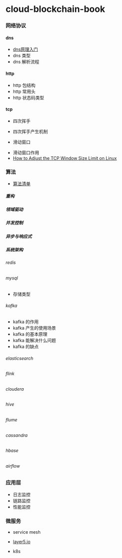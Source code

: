 cloud-blockchain-book
=====================

### 网络协议
#### dns
* [dns原理入门](http://www.ruanyifeng.com/blog/2016/06/dns.html) 
* dns 类型
* dns 解析流程

#### http
* http 包结构
* http 常用头
* http 状态码类型

#### tcp
* 四次挥手
- 四次挥手产生机制

* 滑动窗口
- 滑动窗口作用
- [How to Adjust the TCP Window Size Limit on Linux](https://netbeez.net/blog/tcp-window-size/)

### 算法

* [算法清单](19_算法/index.md)






##### 重构

##### 领域驱动

##### 并发控制

##### 异步与响应式

##### 系统架构

######  redis

######  mysql
- 存储类型


###### kafka
* kafka 的作用
* kafka 产生的使用场景
* kafka 的基本原理
* kafka 能解决什么问题
* kafka 的缺点


###### elasticsearch

###### flink

###### cloudera

###### hive

###### flume

###### cassandra

###### hbase

###### airflow

### 应用层


- 日志监控
- 链路监控
- 性能监控

### 微服务

- service mesh
* [layer5.io](https://layer5.io/landscape/)

- k8s
